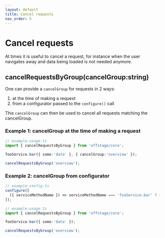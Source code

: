 ```yaml
---
layout: default
title: Cancel requests
nav_order: 5
---
```


# Cancel requests

At times it is useful to cancel a request, for instance when the user navigates away and data being loaded is not needed anymore.

## cancelRequestsByGroup(cancelGroup:string)

One can provide a `cancelGroup` for requests in 2 ways:
1. at the time of making a request
2. from a configurator passed to the `configure()` call

This `cancelGroup` can then be used to cancel all requests matching the cancelGroup.

### Example 1: cancelGroup at the time of making a request

```ts
// example-usage.ts
import { cancelRequestsByGroup } from 'offstage/core';

fooService.bar({ some:'data' }, { cancelGroup:'overview' });

cancelRequestsByGroup('overview');

```

### Example 2: cancelGroup from configurator

```ts
// example-config.ts
configure([
  ({ serviceMethodName }) => serviceMethodName === 'fooService.bar' ? { cancelGroup:'overview' } : {}
]);
```

```ts
// example-usage.ts
import { cancelRequestsByGroup } from 'offstage/core';

fooService.bar({ some:'data' });

cancelRequestsByGroup('overview');

```




